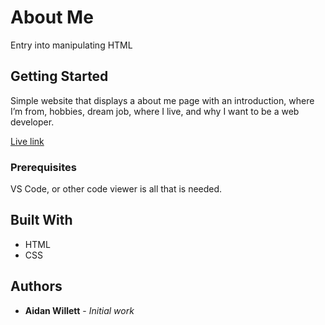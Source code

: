 # About Me

Entry into manipulating HTML

## Getting Started

Simple website that displays a about me page with an introduction, where I’m from, hobbies, dream job, where I live, and why I want to be a web developer.

[Live link](https://zaphodbettlebrox.github.io/About-Me/)

### Prerequisites

VS Code, or other code viewer is all that is needed.

## Built With

* HTML
* CSS

## Authors

* **Aidan Willett** - *Initial work*
